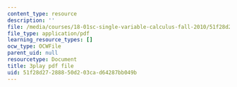 ```yaml
---
content_type: resource
description: ''
file: /media/courses/18-01sc-single-variable-calculus-fall-2010/51f28d27288850d203cad64287bb049b_9v25gg2qJYE.pdf
file_type: application/pdf
learning_resource_types: []
ocw_type: OCWFile
parent_uid: null
resourcetype: Document
title: 3play pdf file
uid: 51f28d27-2888-50d2-03ca-d64287bb049b
---
```

